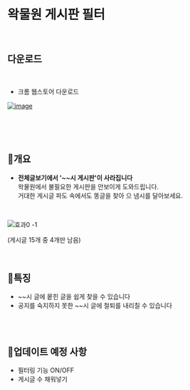 # 왁물원 게시판 필터
</br>

## 다운로드
<br>

- 크롬 웹스토어 다운로드

[![image](https://github.com/WooSeongg/Wakmulwon-boardFilter/assets/67594952/ee0e5c9d-e85f-4347-95c5-78f195548021)](https://chrome.google.com/webstore/detail/%EC%99%81%EB%AC%BC%EC%9B%90-%EA%B2%8C%EC%8B%9C%ED%8C%90-%ED%95%84%ED%84%B0%EB%A7%81/aolmdadamgdcemnmjhaocpblokoplnnl?hl=ko&authuser=2)

</br>
</br>
</br>

## 📜개요
- <b>전체글보기에서 '~~시 게시판'이 사라집니다</b></br>
왁물원에서 불필요한 게시판을 안보이게 도와드립니다.</br>
거대한 게시글 파도 속에서도 똥글을 찾아 으 냄시를 달아보세요.
</br>

![효과0 -1](https://github.com/WooSeongg/Wakmulwon-boardFilter/assets/67594952/2b16c30e-11ff-4ba8-898d-395e3134c340)

(게시글 15개 중 4개만 남음)

</br>

## 🚩특징
- ~~시 글에 뭍힌 글을 쉽게 찾을 수 있습니다
- 공지를 숙지하지 못한 ~~시 글에 철퇴를 내리칠 수 있습니다


</br>
</br>

## 🧭업데이트 예정 사항
- 필터링 기능 ON/OFF
- 게시글 수 채워넣기

</br>
